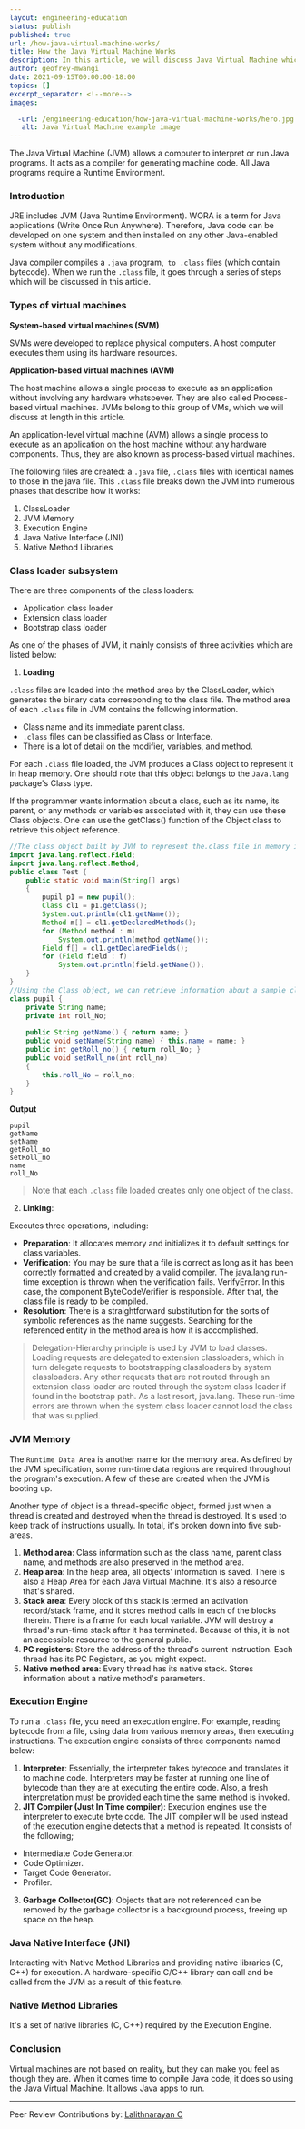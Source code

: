 ```yaml
---
layout: engineering-education
status: publish
published: true
url: /how-java-virtual-machine-works/
title: How the Java Virtual Machine Works
description: In this article, we will discuss Java Virtual Machine which is used to compile Java code. We will understand the various types of virtual machines and discuss them in detail.
author: geofrey-mwangi
date: 2021-09-15T00:00:00-18:00
topics: []
excerpt_separator: <!--more-->
images:

  -url: /engineering-education/how-java-virtual-machine-works/hero.jpg
   alt: Java Virtual Machine example image
---
```

The Java Virtual Machine (JVM) allows a computer to interpret or run Java programs. It acts as a compiler for generating machine code. All Java programs require a Runtime Environment. 
<!--more-->
### Introduction
JRE includes JVM (Java Runtime Environment). WORA is a term for Java applications (Write Once Run Anywhere). Therefore, Java code can be developed on one system and then installed on any other Java-enabled system without any modifications. 

Java compiler compiles a `.java` program,` to .class` files (which contain bytecode). When we run the `.class` file, it goes through a series of steps which will be discussed in this article.

### Types of virtual machines
**System-based virtual machines (SVM)**

SVMs were developed to replace physical computers. A host computer executes them using its hardware resources.

**Application-based virtual machines (AVM)** 

The host machine allows a single process to execute as an application without involving any hardware whatsoever. They are also called Process-based virtual machines. JVMs belong to this group of VMs, which we will discuss at length in this article.

An application-level virtual machine (AVM) allows a single process to execute as an application on the host machine without any hardware components. Thus, they are also known as process-based virtual machines. 

The following files are created: a `.java` file, `.class` files with identical names to those in the java file. This `.class` file breaks down the JVM into numerous phases that describe how it works:

1. ClassLoader
2. JVM Memory 
3. Execution Engine 
4. Java Native Interface (JNI)
5. Native Method Libraries

### Class loader subsystem

There are three components of the class loaders:
- Application class loader
- Extension class loader
- Bootstrap class loader

As one of the phases of JVM, it mainly consists of three activities which are listed below:

1. **Loading**

`.class` files are loaded into the method area by the ClassLoader, which generates the binary data corresponding to the class file. The method area of each `.class` file in JVM contains the following information.

- Class name and its immediate parent class.
- `.class` files can be classified as Class or Interface.
- There is a lot of detail on the modifier, variables, and method.

For each `.class` file loaded, the JVM produces a Class object to represent it in heap memory. One should note that this object belongs to the `Java.lang` package's Class type. 

If the programmer wants information about a class, such as its name, its parent, or any methods or variables associated with it, they can use these Class objects. One can use the getClass() function of the Object class to retrieve this object reference.

```java
//The class object built by JVM to represent the.class file in memory is demonstrated in this Java application
import java.lang.reflect.Field;
import java.lang.reflect.Method;
public class Test {
    public static void main(String[] args)
    {
        pupil p1 = new pupil();
        Class cl1 = p1.getClass();
        System.out.println(cl1.getName());
        Method m[] = cl1.getDeclaredMethods();
        for (Method method : m)
            System.out.println(method.getName());
        Field f[] = cl1.getDeclaredFields();
        for (Field field : f)
            System.out.println(field.getName());
    }
}
//Using the Class object, we can retrieve information about a sample class.
class pupil {
    private String name;
    private int roll_No;
  
    public String getName() { return name; }
    public void setName(String name) { this.name = name; }
    public int getRoll_no() { return roll_No; }
    public void setRoll_no(int roll_no)
    {
        this.roll_No = roll_no;
    }
}
```
**Output**
```
pupil
getName
setName
getRoll_no
setRoll_no
name
roll_No
```
> Note that each `.class` file loaded creates only one object of the class.

2. **Linking**:

Executes three operations, including:

- **Preparation**: It allocates memory and initializes it to default settings for class variables.
- **Verification**: You may be sure that a file is correct as long as it has been correctly formatted and created by a valid compiler. The java.lang run-time exception is thrown when the verification fails. VerifyError. In this case, the component ByteCodeVerifier is responsible. After that, the class file is ready to be compiled.
- **Resolution**: There is a straightforward substitution for the sorts of symbolic references as the name suggests. Searching for the referenced entity in the method area is how it is accomplished.

> Delegation-Hierarchy principle is used by JVM to load classes. Loading requests are delegated to extension classloaders, which in turn delegate requests to bootstrapping classloaders by system classloaders. Any other requests that are not routed through an extension class loader are routed through the system class loader if found in the bootstrap path. As a last resort, java.lang. These run-time errors are thrown when the system class loader cannot load the class that was supplied.

### JVM Memory 

The `Runtime Data Area` is another name for the memory area. As defined by the JVM specification, some run-time data regions are required throughout the program's execution. A few of these are created when the JVM is booting up. 

Another type of object is a thread-specific object, formed just when a thread is created and destroyed when the thread is destroyed. It's used to keep track of instructions usually. In total, it's broken down into five sub-areas.

1. **Method area**: Class information such as the class name, parent class name, and methods are also preserved in the method area.
2. **Heap area**: In the heap area, all objects' information is saved. There is also a Heap Area for each Java Virtual Machine. It's also a resource that's shared.
3. **Stack area**: Every block of this stack is termed an activation record/stack frame, and it stores method calls in each of the blocks therein. There is a frame for each local variable. JVM will destroy a thread's run-time stack after it has terminated. Because of this, it is not an accessible resource to the general public.
4. **PC registers**: Store the address of the thread's current instruction. Each thread has its PC Registers, as you might expect.
5. **Native method area**: Every thread has its native stack. Stores information about a native method's parameters.

### Execution Engine

To run a `.class` file, you need an execution engine. For example, reading bytecode from a file, using data from various memory areas, then executing instructions. The execution engine consists of three components named below:

1. **Interpreter**: Essentially, the interpreter takes bytecode and translates it to machine code. Interpreters may be faster at running one line of bytecode than they are at executing the entire code. Also, a fresh interpretation must be provided each time the same method is invoked.
2. **JIT Compiler (Just In Time compiler)**: Execution engines use the interpreter to execute byte code. The JIT compiler will be used instead of the execution engine detects that a method is repeated. It consists of the following;
-  Intermediate Code Generator.
- Code Optimizer.
- Target Code Generator.
- Profiler.
3. **Garbage Collector(GC)**: Objects that are not referenced can be removed by the garbage collector is a background process, freeing up space on the heap.

### Java Native Interface (JNI)
Interacting with Native Method Libraries and providing native libraries (C, C++) for execution. A hardware-specific C/C++ library can call and be called from the JVM as a result of this feature.

### Native Method Libraries
It's a set of native libraries (C, C++) required by the Execution Engine.

### Conclusion
Virtual machines are not based on reality, but they can make you feel as though they are. When it comes time to compile Java code, it does so using the Java Virtual Machine. It allows Java apps to run.

---
Peer Review Contributions by: [Lalithnarayan C](/engineering-education/authors/lalithnarayan-c/)
